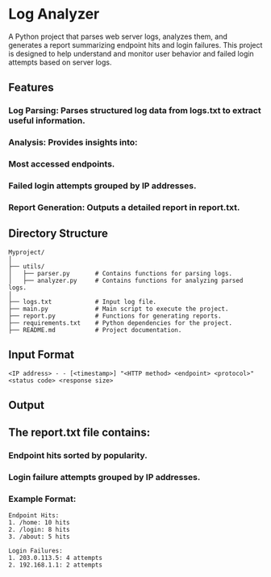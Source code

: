 # Log Analyzer

A Python project that parses web server logs, analyzes them, and generates a report summarizing endpoint hits and login failures. This project is designed to help understand and monitor user behavior and failed login attempts based on server logs.

## Features
  ### Log Parsing: Parses structured log data from logs.txt to extract useful information.
  
   ### Analysis: Provides insights into:
   ### Most accessed endpoints.
   ### Failed login attempts grouped by IP addresses.
   ### Report Generation: Outputs a detailed report in report.txt.

## Directory Structure
    Myproject/
    │
    ├── utils/
    │   ├── parser.py       # Contains functions for parsing logs.
    │   ├── analyzer.py     # Contains functions for analyzing parsed logs.
    │
    ├── logs.txt            # Input log file.
    ├── main.py             # Main script to execute the project.
    ├── report.py           # Functions for generating reports.
    ├── requirements.txt    # Python dependencies for the project.
    ├── README.md           # Project documentation.

## Input Format
    <IP address> - - [<timestamp>] "<HTTP method> <endpoint> <protocol>" <status code> <response size>
    
## Output

 ## The report.txt file contains:

  ### Endpoint hits sorted by popularity.
  ### Login failure attempts grouped by IP addresses.
    
### Example Format: 
    Endpoint Hits:
    1. /home: 10 hits
    2. /login: 8 hits
    3. /about: 5 hits

    Login Failures:
    1. 203.0.113.5: 4 attempts
    2. 192.168.1.1: 2 attempts



